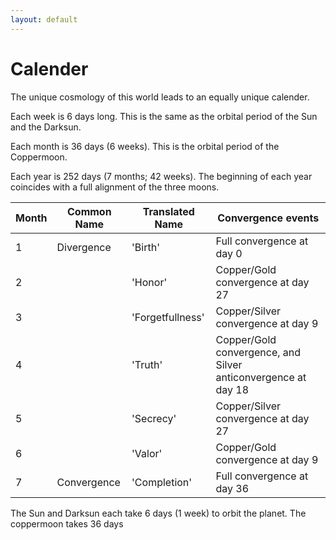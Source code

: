```yaml
---
layout: default
---
```


# Calender

The unique cosmology of this world leads to an equally unique calender.

Each week is 6 days long. This is the same as the orbital period of the
Sun and the Darksun.

Each month is 36 days (6 weeks). This is the orbital period of the
Coppermoon.

Each year is 252 days (7 months; 42 weeks). The beginning of each year
coincides with a full alignment of the three moons.

| Month | Common Name | Translated Name | Convergence events |
|-------|-------------|-----------------|--------------------|     
| 1     | Divergence  | 'Birth'         | Full convergence at day 0 |
| 2     |             | 'Honor'         | Copper/Gold convergence at day 27 |
| 3     |             | 'Forgetfullness'| Copper/Silver convergence at day 9 |
| 4     |             | 'Truth'         | Copper/Gold convergence, and Silver anticonvergence at day 18 |
| 5     |             | 'Secrecy'       | Copper/Silver convergence at day 27 |
| 6     |             | 'Valor'         | Copper/Gold convergence at day 9 |
| 7     | Convergence | 'Completion'    | Full convergence at day 36 |
      
The Sun and Darksun each take 6 days (1 week) to orbit the planet. The
coppermoon takes 36 days
